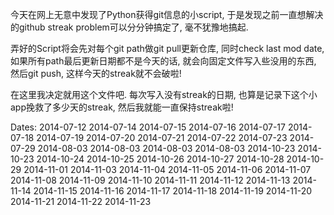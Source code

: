 今天在网上无意中发现了Python获得git信息的小script, 于是发现之前一直想解决的github streak problem可以分分钟搞定了, 毫不犹豫地搞起.

弄好的Script将会先对每个git path做git pull更新仓库, 同时check last mod date, 如果所有path最后更新日期都不是今天的话, 就会向固定文件写入些没用的东西, 然后git push, 这样今天的streak就不会破啦!

在这里我决定就用这个文件吧. 每次写入没有streak的日期, 也算是记录下这个小app挽救了多少天的streak, 然后我就能一直保持streak啦!

Dates: 
2014-07-12 2014-07-14 2014-07-15 2014-07-16 2014-07-17 2014-07-18 2014-07-19 2014-07-20 2014-07-21 2014-07-22 2014-07-23 
2014-07-29 2014-08-03 2014-08-03 2014-08-03 2014-08-03 2014-10-23 2014-10-23 2014-10-24 2014-10-25 2014-10-26 2014-10-27 2014-10-28 2014-10-29 2014-11-01 2014-11-03 2014-11-04 2014-11-05 2014-11-06 2014-11-07 2014-11-08 2014-11-09 2014-11-10 2014-11-11 2014-11-12 2014-11-13 2014-11-14 2014-11-15 2014-11-16 2014-11-17 2014-11-18 2014-11-19 2014-11-20 2014-11-21 2014-11-22 2014-11-23 